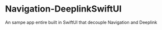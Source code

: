 # Navigation-DeeplinkSwiftUI
An sampe app entire built in SwiftUI that decouple Navigation and Deeplink
